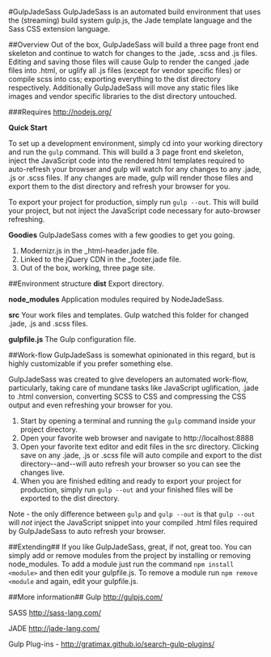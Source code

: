 #GulpJadeSass
GulpJadeSass is an automated build environment that uses the (streaming) build system gulp.js, the Jade template language and the Sass CSS extension language.

##Overview
Out of the box, GulpJadeSass will build a three page front end skeleton and continue to watch for changes to the .jade, .scss and .js files. Editing and saving those files will cause Gulp to render the canged .jade files into .html, or uglify all .js files (except for vendor specific files) or compile scss into css; exporting everything to the dist directory respectively. Additionally GulpJadeSass will move any static files like images and vendor specific libraries to the dist directory untouched.

###Requires
http://nodejs.org/

**Quick Start**

To set up a development environment, simply cd into your working directory and run the `gulp` command. This will build a 3 page front end skeleton, inject the JavaScript code into the rendered html templates required to auto-refresh your browser and gulp will watch for any changes to any .jade, .js or .scss files. If any changes are made, gulp will render those files and export them to the dist directory and refresh your browser for you.

To export your project for production, simply run `gulp --out`. This will build your project, but not inject the JavaScript code necessary for auto-browser refreshing.

**Goodies**
GulpJadeSass comes with a few goodies to get you going.

1. Modernizr.js in the _html-header.jade file.
2. Linked to the jQuery CDN in the _footer.jade file.
3. Out of the box, working, three page site.

##Environment structure
**dist**            Export directory.

**node_modules**    Application modules required by NodeJadeSass.

**src**             Your work files and templates. Gulp watched this folder for changed .jade, .js and .scss files.

**gulpfile.js**     The Gulp configuration file.

##Work-flow
GulpJadeSass is somewhat opinionated in this regard, but is highly customizable if you prefer something else.

GulpJadeSass was created to give developers an automated work-flow, particularly, taking care of mundane tasks like JavaScript uglification, .jade to .html conversion, converting SCSS to CSS and compressing the CSS output and even refreshing your browser for you.


1. Start by opening a terminal and running the `gulp` command inside your project directory.
2. Open your favorite web browser and navigate to http://localhost:8888
3. Open your favorite text editor and edit files in the src directory. Clicking save on any .jade, .js or .scss file will auto compile and export to the dist directory--and--will auto refresh your browser so you can see the changes live.
4. When you are finished editing and ready to export your project for production, simply run `gulp --out` and your finished files will be exported to the dist directory.

Note - the only difference between `gulp` and `gulp --out` is that `gulp --out` will *not* inject the JavaScript snippet into your compiled .html files required by GulpJadeSass to auto refresh your browser.

##Extending##
If you like GulpJadeSass, great, if not, great too. You can simply add or remove modules from the project by installing or removing node_modules. To add a module just run the command `npm install <module>` and then edit your gulpfile.js. To remove a module run `npm remove <module` and again, edit your gulpfile.js.

##More information##
Gulp http://gulpjs.com/

SASS http://sass-lang.com/

JADE http://jade-lang.com/

Gulp Plug-ins - http://gratimax.github.io/search-gulp-plugins/
